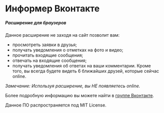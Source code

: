 # Информер Вконтакте
##### Расширение для браузеров
Данное расширение не заходя на сайт позволит вам:
- просмотреть заявки в друзья;
- получать уведомления о отметках на фото и видео;
- прочитать входящие сообщения;
- отвечать на входящие сообщения;
- получать уведомления об ответах на ваши комментарии.
Кроме того, вы всегда будете видеть 6 ближайших друзей, которые сейчас online.

*Замечание: Используя расширение, вы НЕ появляетесь online.*

Более подробную информацию вы можете найти в [группе Вконтакте](https://vk.com/vknotice).

Данное ПО распространяется под MIT License.
